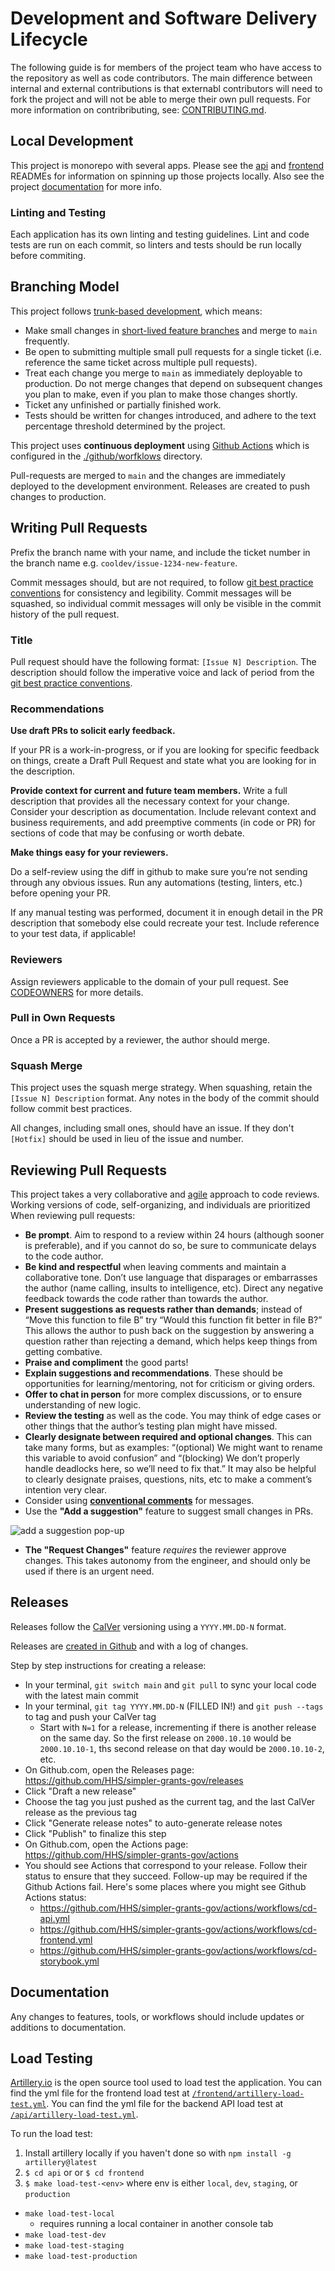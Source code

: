 # Development and Software Delivery Lifecycle

The following guide is for members of the project team who have access to the repository as well as code contributors. The main difference between internal and external contributions is that externabl contributors will need to fork the project and will not be able to merge their own pull requests. For more information on contribributing, see: [CONTRIBUTING.md](./CONTRIBUTING.md).

## Local Development

This project is monorepo with several apps. Please see the [api](./api/README.md) and [frontend](./frontend/README.md) READMEs for information on spinning up those projects locally. Also see the project [documentation](./documentation) for more info.

### Linting and Testing

Each application has its own linting and testing guidelines. Lint and code tests are run on each commit, so linters and tests should be run locally before commiting.

## Branching Model

This project follows [trunk-based development](https://trunkbaseddevelopment.com/), which means:

- Make small changes in [short-lived feature branches](https://trunkbaseddevelopment.com/short-lived-feature-branches/) and merge to `main` frequently.
- Be open to submitting multiple small pull requests for a single ticket (i.e. reference the same ticket across multiple pull requests).
- Treat each change you merge to `main` as immediately deployable to production. Do not merge changes that depend on subsequent changes you plan to make, even if you plan to make those changes shortly.
- Ticket any unfinished or partially finished work.
- Tests should be written for changes introduced, and adhere to the text percentage threshold determined by the project.

This project uses **continuous deployment** using [Github Actions](https://github.com/features/actions) which is configured in the [./github/worfklows](.github/workflows) directory.

Pull-requests are merged to `main` and the changes are immediately deployed to the development environment. Releases are created to push changes to production.

## Writing Pull Requests

Prefix the branch name with your name, and include the ticket number in the branch name e.g. `cooldev/issue-1234-new-feature`.

Commit messages should, but are not required, to follow [git best practice conventions](https://cbea.ms/git-commit/#seven-rules) for consistency and legibility. Commit messages will be squashed, so individual commit messages will only be visible in the commit history of the pull request.

### Title

Pull request should have the following format: `[Issue N] Description`. The description should follow the imperative voice and lack of period from the [git best practice conventions](https://cbea.ms/git-commit/#seven-rules).

### Recommendations

**Use draft PRs to solicit early feedback.**

If your PR is a work-in-progress, or if you are looking for specific feedback on things, create a Draft Pull Request and state what you are looking for in the description.

**Provide context for current and future team members.**
Write a full description that provides all the necessary context for your change. Consider your description as documentation. Include relevant context and business requirements, and add preemptive comments (in code or PR) for sections of code that may be confusing or worth debate.

**Make things easy for your reviewers.**

Do a self-review using the diff in github to make sure you’re not sending through any obvious issues. Run any automations (testing, linters, etc.) before opening your PR.

If any manual testing was performed, document it in enough detail in the PR description that somebody else could recreate your test. Include reference to your test data, if applicable!

### Reviewers

Assign reviewers applicable to the domain of your pull request. See [CODEOWNERS](.github/CODEOWNERS) for more details.

### Pull in Own Requests

Once a PR is accepted by a reviewer, the author should merge.

### Squash Merge

This project uses the squash merge strategy. When squashing, retain the `[Issue N] Description` format. Any notes in the body of the commit should follow commit best practices.

All changes, including small ones, should have an issue. If they don't `[Hotfix]` should be used in lieu of the issue and number.

## Reviewing Pull Requests

This project takes a very collaborative and [agile](https://agilemanifesto.org/) approach to code reviews. Working versions of code, self-organizing, and individuals are prioritized When reviewing pull requests:

- **Be prompt**. Aim to respond to a review within 24 hours (although sooner is preferable), and if you cannot do so, be sure to communicate delays to the code author.
- **Be kind and respectful** when leaving comments and maintain a collaborative tone. Don’t use language that disparages or embarrasses the author (name calling, insults to intelligence, etc). Direct any negative feedback towards the code rather than towards the author.
- **Present suggestions as requests rather than demands**; instead of “Move this function to file B” try “Would this function fit better in file B?” This allows the author to push back on the suggestion by answering a question rather than rejecting a demand, which helps keep things from getting combative.
- **Praise and compliment** the good parts!
- **Explain suggestions and recommendations**. These should be opportunities for learning/mentoring, not for criticism or giving orders.
- **Offer to chat in person** for more complex discussions, or to ensure understanding of new logic.
- **Review the testing** as well as the code. You may think of edge cases or other things that the author’s testing plan might have missed.
- **Clearly designate between required and optional changes**. This can take many forms, but as examples: “(optional) We might want to rename this variable to avoid confusion” and “(blocking) We don’t properly handle deadlocks here, so we’ll need to fix that.” It may also be helpful to clearly designate praises, questions, nits, etc to make a comment’s intention very clear.
- Consider using **[conventional comments](https://conventionalcomments.org/)** for messages.
- Use the **"Add a suggestion"** feature to suggest small changes in PRs.

![add a suggestion pop-up](https://github.com/HHS/simpler-grants-gov/assets/512243/e08efbd3-91de-43ce-a0d5-4529ccb1ac13)

- **The "Request Changes"** feature _requires_ the reviewer approve changes. This takes autonomy from the engineer, and should only be used if there is an urgent need.

## Releases

Releases follow the [CalVer](https://calver.org/) versioning using a `YYYY.MM.DD-N` format.

Releases are [created in Github](https://github.com/HHS/simpler-grants-gov/releases) and with a log of changes.

Step by step instructions for creating a release:

- In your terminal, `git switch main` and `git pull` to sync your local code with the latest main commit
- In your terminal, `git tag YYYY.MM.DD-N` (FILLED IN!) and `git push --tags` to tag and push your CalVer tag
  - Start with `N=1` for a release, incrementing if there is another release on the same day. So the first release on `2000.10.10` would be `2000.10.10-1`, ths second release on that day would be `2000.10.10-2`, etc.
- On Github.com, open the Releases page: https://github.com/HHS/simpler-grants-gov/releases
- Click "Draft a new release"
- Choose the tag you just pushed as the current tag, and the last CalVer release as the previous tag
- Click "Generate release notes" to auto-generate release notes
- Click "Publish" to finalize this step
- On Github.com, open the Actions page: https://github.com/HHS/simpler-grants-gov/actions
- You should see Actions that correspond to your release. Follow their status to ensure that they succeed. Follow-up may be required if the Github Actions fail. Here's some places where you might see Github Actions status:
  - https://github.com/HHS/simpler-grants-gov/actions/workflows/cd-api.yml
  - https://github.com/HHS/simpler-grants-gov/actions/workflows/cd-frontend.yml
  - https://github.com/HHS/simpler-grants-gov/actions/workflows/cd-storybook.yml

## Documentation

Any changes to features, tools, or workflows should include updates or additions to documentation.

## Load Testing

[Artillery.io](https://www.artillery.io/docs) is the open source tool used to load test the application. You can find the yml file for the frontend load test at [`/frontend/artillery-load-test.yml`](./frontend/artillery-load-test.yml). You can find the yml file for the backend API load test at [`/api/artillery-load-test.yml`](./api/artillery-load-test.yml).

To run the load test:

1. Install artillery locally if you haven't done so with `npm install -g artillery@latest`
2. `$ cd api` or or `$ cd frontend`
3. `$ make load-test-<env>` where env is either `local`, `dev`, `staging`, or `production`

- `make load-test-local`
  - requires running a local container in another console tab
- `make load-test-dev`
- `make load-test-staging`
- `make load-test-production`
